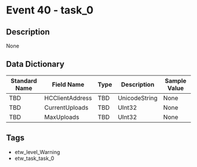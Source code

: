 # Event 40 - task_0

## Description
None

## Data Dictionary
|Standard Name|Field Name|Type|Description|Sample Value|
|---|---|---|---|---|
|TBD|HCClientAddress|TBD|UnicodeString|None|None|
|TBD|CurrentUploads|TBD|UInt32|None|None|
|TBD|MaxUploads|TBD|UInt32|None|None|

## Tags
* etw_level_Warning
* etw_task_task_0